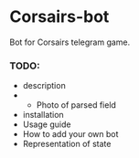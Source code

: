 # Corsairs-bot
Bot for Corsairs telegram game. 

### TODO:
* description
* * Photo of parsed field
* installation
* Usage guide
* How to add your own bot
* Representation of state 
